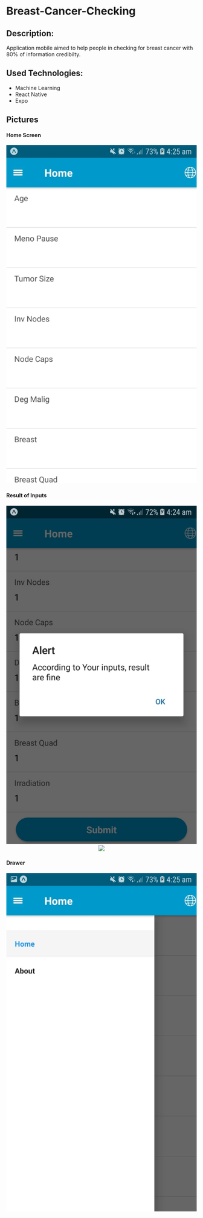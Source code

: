 # Breast-Cancer-Checking

## Description:
Application mobile aimed to help people in checking for breast cancer with 80% of information credibilty.

## Used Technologies: 
- Machine Learning
- React Native
- Expo

## Pictures

#### Home Screen
<div style="text-align:center"><img src ="https://github.com/GhanimAlkilani/Breast-Cancer-Checking/blob/master/Pictures/1.jpeg" /></div>


#### Result of Inputs
<div style="text-align:center"><img src ="https://github.com/GhanimAlkilani/Breast-Cancer-Checking/blob/master/Pictures/2.jpeg" /></div>


<div style="text-align:center"><img src ="https://github.com/GhanimAlkilani/Breast-Cancer-Checking/blob/master/Pictures/3.jpeg" /></div>


#### Drawer
<div style="text-align:center"><img src ="https://github.com/GhanimAlkilani/Breast-Cancer-Checking/blob/master/Pictures/4.jpeg" /></div>
